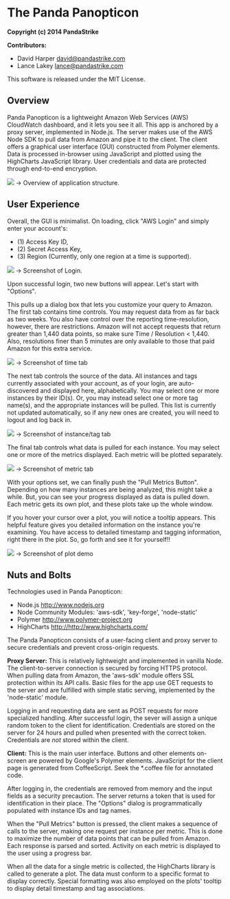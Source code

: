 The Panda Panopticon
=====================

__Copyright (c) 2014 PandaStrike__

__Contributors:__
- David Harper <david@pandastrike.com>
- Lance Lakey  <lance@pandastrike.com>

This software is released under the MIT License.

Overview
--------
Panda Panopticon is a lightweight Amazon Web Services (AWS) CloudWatch dashboard, and it lets you see it all.  This app is anchored by a proxy server, implemented in Node.js.  The server makes use of the AWS Node SDK to pull data from Amazon and pipe it to the client.  The client offers a graphical user interface (GUI) constructed from Polymer elements.  Data is processed in-browser using JavaScript and plotted using the HighCharts JavaScript library.  User credentials and data are protected through end-to-end encryption.


<img src="https://raw.github.com/pandastrike/panda-panopticon/master/ReadmeImages/Overview.png">
-> Overview of application structure.


User Experience
----------------
Overall, the GUI is minimalist.  On loading, click "AWS Login" and simply enter your account's:
- (1) Access Key ID,
- (2) Secret Access Key,
- (3) Region (Currently, only one region at a time is supported).

<img src="https://raw.github.com/pandastrike/panda-panopticon/master/ReadmeImages/Login.png">
-> Screenshot of Login.

Upon successful login, two new buttons will appear.  Let's start with "Options".

This pulls up a dialog box that lets you customize your query to Amazon.  The first tab contains time controls.  You may request data from as far back as two weeks.  You also have control over the reporting time-resolution, however, there are restrictions.  Amazon will not accept requests that return greater than 1,440 data points, so make sure Time / Resolution < 1,440.  Also, resolutions finer than 5 minutes are only available to those that paid Amazon for this extra service.

<img src="https://raw.github.com/pandastrike/panda-panopticon/master/ReadmeImages/Time.png">
-> Screenshot of time tab

The next tab controls the source of the data.  All instances and tags currently associated with your account, as of your login, are auto-discovered and displayed here, alphabetically.  You may select one or more instances by their ID(s).  Or, you may instead select one or more tag name(s), and the appropriate instances will be pulled.    This list is currently not updated automatically, so if any new ones are created, you will need to logout and log back in.

<img src="https://raw.github.com/pandastrike/panda-panopticon/master/ReadmeImages/Filter.png">
-> Screenshot of instance/tag tab

The final tab controls what data is pulled for each instance.  You may select one or more of the metrics displayed.  Each metric will be plotted separately.

<img src="https://raw.github.com/pandastrike/panda-panopticon/master/ReadmeImages/Metric.png">
-> Screenshot of metric tab



With your options set, we can finally push the "Pull Metrics Button".  Depending on how many instances are being analyzed, this might take a while.  But, you can see your progress displayed as data is pulled down.  Each metric gets its own plot, and these plots take up the whole window.

If you hover your cursor over a plot, you will notice a tooltip appears.  This helpful feature gives you detailed information on the instance you're examining.  You have access to detailed timestamp and tagging information, right there in the plot.  So, go forth and see it for yourself!!

<img src="https://raw.github.com/pandastrike/panda-panopticon/master/ReadmeImages/Plot.png">
-> Screenshot of plot demo



Nuts and Bolts
---------------
Technologies used in Panda Panopticon:
- Node.js <http://www.nodejs.org>
- Node Community Modules: 'aws-sdk', 'key-forge', 'node-static'
- Polymer <http://www.polymer-project.org>
- HighCharts <http://http://www.highcharts.com/>

The Panda Panopticon consists of a user-facing client and proxy server to secure credentials and prevent cross-origin requests.  

__Proxy Server:__
This is relatively lightweight and implemented in vanilla Node.  The client-to-server connection is secured by forcing HTTPS protocol.  When pulling data from Amazon, the 'aws-sdk' module offers SSL protection within its API calls.  Basic files for the app use GET requests to the server and are fulfilled with simple static serving, implemented by the 'node-static' module.  

Logging in and requesting data are sent as POST requests for more specialized handling.  After successful login, the sever will assign a unique random token to the client for identification.  Credentials are stored on the server for 24 hours and pulled when presented with the correct token.  Credentials are *not* stored within the client.

__Client:__
This is the main user interface.  Buttons and other elements on-screen are powered by Google's Polymer elements.  JavaScript for the client page is generated from CoffeeScript.  Seek the *.coffee file for annotated code.

After logging in, the credentials are removed from memory and the input fields as a security precaution.  The server returns a token that is used for identification in their place.  The "Options" dialog is programmatically populated with instance IDs and tag names.  

When the "Pull Metrics" button is pressed, the client makes a sequence of calls to the server, making one request per instance per metric.  This is done to maximize the number of data points that can be pulled from Amazon.  Each response is parsed and sorted.  Activity on each metric is displayed to the user using a progress bar.  

When all the data for a single metric is collected, the HighCharts library is called to generate a plot.  The data must conform to a specific format to display correctly.  Special formatting was also employed on the plots' tooltip to display detail timestamp and tag associations.
